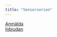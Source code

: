 ```yaml
---
title: "Seniorserien"
---
```


[Anmälda](Anmalda_HT24.pdf)  
[Inbjudan](Inbjudan_seniorserien_hösten_2024.pdf)  